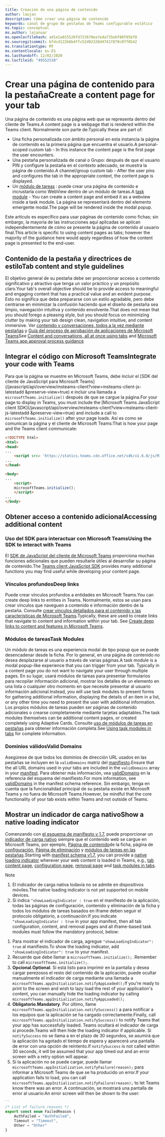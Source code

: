 ```yaml
---
title: Creación de una página de contenido
author: laujan
description: Cómo crear una página de contenido
keywords: canal de grupo de pestañas de Teams configurable estático
ms.topic: conceptual
ms.author: lajanuar
ms.openlocfilehash: ad1e1a015526fd723670ea7eda735ebf88f85bf8
ms.sourcegitcommit: bfdcd122b6b4ffc52d92320d4741f870c07f0542
ms.translationtype: MT
ms.contentlocale: es-ES
ms.lasthandoff: 12/02/2020
ms.locfileid: "49552538"
---
```

# <a name="create-a-content-page-for-your-tab"></a><span data-ttu-id="b20e0-104">Crear una página de contenido para la pestaña</span><span class="sxs-lookup"><span data-stu-id="b20e0-104">Create a content page for your tab</span></span>

<span data-ttu-id="b20e0-105">Una página de contenido es una página web que se representa dentro del cliente de Teams.</span><span class="sxs-lookup"><span data-stu-id="b20e0-105">A content page is a webpage that is rendered within the Teams client.</span></span> <span data-ttu-id="b20e0-106">Normalmente son parte de:</span><span class="sxs-lookup"><span data-stu-id="b20e0-106">Typically these are part of:</span></span>

* <span data-ttu-id="b20e0-107">Una ficha personalizada con ámbito personal en esta instancia la página de contenido es la primera página que encuentra el usuario.</span><span class="sxs-lookup"><span data-stu-id="b20e0-107">A personal-scoped custom tab - In this instance the content page is the first page the user encounters.</span></span>
* <span data-ttu-id="b20e0-108">Una pestaña personalizada de canal o Grupo: después de que el usuario PIN y configure la pestaña en el contexto adecuado, se muestra la página de contenido.</span><span class="sxs-lookup"><span data-stu-id="b20e0-108">A channel/group custom tab - After the user pins and configures the tab in the appropriate context, the content page is displayed.</span></span>
* <span data-ttu-id="b20e0-109">Un [módulo de tareas](~/task-modules-and-cards/what-are-task-modules.md) : puede crear una página de contenido e incrustarla como WebView dentro de un módulo de tareas.</span><span class="sxs-lookup"><span data-stu-id="b20e0-109">A [task module](~/task-modules-and-cards/what-are-task-modules.md) - You can create a content page and embed it as a webview inside a task module.</span></span> <span data-ttu-id="b20e0-110">La página se representará dentro del elemento emergente modal.</span><span class="sxs-lookup"><span data-stu-id="b20e0-110">The page will be rendered inside the modal popup.</span></span>

<span data-ttu-id="b20e0-111">Este artículo es específico para usar páginas de contenido como fichas; sin embargo, la mayoría de las instrucciones aquí aplicadas se aplican independientemente de cómo se presente la página de contenido al usuario final.</span><span class="sxs-lookup"><span data-stu-id="b20e0-111">This article is specific to using content pages as tabs; however the majority of the guidance here would apply regardless of how the content page is presented to the end-user.</span></span>

## <a name="tab-content-and-style-guidelines"></a><span data-ttu-id="b20e0-112">Contenido de la pestaña y directrices de estilo</span><span class="sxs-lookup"><span data-stu-id="b20e0-112">Tab content and style guidelines</span></span>

<span data-ttu-id="b20e0-113">El objetivo general de su pestaña debe ser proporcionar acceso a contenido significativo y atractivo que tenga un valor práctico y un propósito claro.</span><span class="sxs-lookup"><span data-stu-id="b20e0-113">Your tab's overall objective should be to provide access to meaningful and engaging content that has a practical value and an evident purpose.</span></span> <span data-ttu-id="b20e0-114">Esto no significa que deba prepararse con un estilo agradable, pero debe centrarse en minimizar la confusión haciendo que el diseño de pestaña sea limpio, navegación intuitiva y contenido envolvente.</span><span class="sxs-lookup"><span data-stu-id="b20e0-114">That does not mean that you should forego a pleasing style, but you should focus on minimizing clutter by making your tab design clean, navigation intuitive, and content immersive.</span></span> <span data-ttu-id="b20e0-115">Ver [contenido y conversaciones, todos a la vez mediante pestañas](~/tabs/design/tabs.md) y [Guía del proceso de aprobación de aplicaciones de Microsoft Teams](~/concepts/deploy-and-publish/appsource/prepare/frequently-failed-cases.md)</span><span class="sxs-lookup"><span data-stu-id="b20e0-115">See [Content and conversations, all at once using tabs](~/tabs/design/tabs.md) and [Microsoft Teams app approval process guidance](~/concepts/deploy-and-publish/appsource/prepare/frequently-failed-cases.md)</span></span>

## <a name="integrate-your-code-with-teams"></a><span data-ttu-id="b20e0-116">Integrar el código con Microsoft Teams</span><span class="sxs-lookup"><span data-stu-id="b20e0-116">Integrate your code with Teams</span></span>

<span data-ttu-id="b20e0-117">Para que la página se muestre en Microsoft Teams, debe incluir el [SDK del cliente de JavaScript para Microsoft Teams](/javascript/api/overview/msteams-client?view=msteams-client-js-latestadd &preserve-view=true) e incluir una llamada a `microsoftTeams.initialize()` después de que se cargue la página.</span><span class="sxs-lookup"><span data-stu-id="b20e0-117">For your page to display in Teams, you must include the [Microsoft Teams JavaScript client SDK](/javascript/api/overview/msteams-client?view=msteams-client-js-latestadd &preserve-view=true) and include a call to `microsoftTeams.initialize()` after your page loads.</span></span> <span data-ttu-id="b20e0-118">Así es como se comunican la página y el cliente de Microsoft Teams:</span><span class="sxs-lookup"><span data-stu-id="b20e0-118">That is how your page and the Teams client communicate:</span></span>

```html
<!DOCTYPE html>
<html>
<head>
...
    <script src= 'https://statics.teams.cdn.office.net/sdk/v1.6.0/js/MicrosoftTeams.min.js'></script>
...
</head>

<body>
...
    <script>
    microsoftTeams.initialize();
    </script>
...
</body>
```

## <a name="accessing-additional-content"></a><span data-ttu-id="b20e0-119">Obtener acceso a contenido adicional</span><span class="sxs-lookup"><span data-stu-id="b20e0-119">Accessing additional content</span></span>

### <a name="using-the-sdk-to-interact-with-teams"></a><span data-ttu-id="b20e0-120">Uso del SDK para interactuar con Microsoft Teams</span><span class="sxs-lookup"><span data-stu-id="b20e0-120">Using the SDK to interact with Teams</span></span>

<span data-ttu-id="b20e0-121">El [SDK de JavaScript del cliente de Microsoft Teams](~/tabs/how-to/using-teams-client-sdk.md) proporciona muchas funciones adicionales que pueden resultarle útiles al desarrollar su página de contenido.</span><span class="sxs-lookup"><span data-stu-id="b20e0-121">The [Teams client JavaScript SDK](~/tabs/how-to/using-teams-client-sdk.md) provides many additional functions you may find useful while developing your content page.</span></span>

### <a name="deep-links"></a><span data-ttu-id="b20e0-122">Vínculos profundos</span><span class="sxs-lookup"><span data-stu-id="b20e0-122">Deep links</span></span>

<span data-ttu-id="b20e0-123">Puede crear vínculos profundos a entidades en Microsoft Teams.</span><span class="sxs-lookup"><span data-stu-id="b20e0-123">You can create deep links to entities in Teams.</span></span> <span data-ttu-id="b20e0-124">Normalmente, estos se usan para crear vínculos que naveguen a contenido e información dentro de la pestaña. Consulte [crear vínculos detallados para el contenido y las características de Microsoft Teams](~/concepts/build-and-test/deep-links.md).</span><span class="sxs-lookup"><span data-stu-id="b20e0-124">Typically, these are used to create links that navigate to content and information within your tab. See [Create deep links to content and features in Microsoft Teams](~/concepts/build-and-test/deep-links.md).</span></span>

### <a name="task-modules"></a><span data-ttu-id="b20e0-125">Módulos de tareas</span><span class="sxs-lookup"><span data-stu-id="b20e0-125">Task Modules</span></span>

<span data-ttu-id="b20e0-126">Un módulo de tareas es una experiencia modal de tipo popup que se puede desencadenar desde la ficha. Por lo general, en una página de contenido no desea desplazarse al usuario a través de varias páginas.</span><span class="sxs-lookup"><span data-stu-id="b20e0-126">A task module is a modal popup-like experience that you can trigger from your tab. Typically in a content page you do not want to navigate your user through multiple pages.</span></span> <span data-ttu-id="b20e0-127">En su lugar, usará módulos de tareas para presentar formularios para recopilar información adicional, mostrar los detalles de un elemento en una lista o cualquier otro momento en que necesite presentar al usuario información adicional.</span><span class="sxs-lookup"><span data-stu-id="b20e0-127">Instead, you will use task modules to present forms for gathering additional information, displaying the details of an item in a list, or any other time you need to present the user with additional information.</span></span> <span data-ttu-id="b20e0-128">Los propios módulos de tareas pueden ser páginas de contenido adicionales o crearse completamente mediante tarjetas adaptables.</span><span class="sxs-lookup"><span data-stu-id="b20e0-128">The task modules themselves can be additional content pages, or created completely using Adaptive Cards.</span></span> <span data-ttu-id="b20e0-129">Consulte [uso de módulos de tareas en pestañas](~/task-modules-and-cards/task-modules/task-modules-tabs.md) para obtener información completa.</span><span class="sxs-lookup"><span data-stu-id="b20e0-129">See [Using task modules in tabs](~/task-modules-and-cards/task-modules/task-modules-tabs.md) for complete information.</span></span>

### <a name="valid-domains"></a><span data-ttu-id="b20e0-130">Dominios válidos</span><span class="sxs-lookup"><span data-stu-id="b20e0-130">Valid Domains</span></span>

<span data-ttu-id="b20e0-131">Asegúrese de que todos los dominios de dirección URL usados en las pestañas se incluyen en la `validDomains` matriz del [manifiesto](~/concepts/build-and-test/apps-package.md).</span><span class="sxs-lookup"><span data-stu-id="b20e0-131">Ensure that the all URL domains used in your tabs are included in the `validDomains` array in your [manifest](~/concepts/build-and-test/apps-package.md).</span></span> <span data-ttu-id="b20e0-132">Para obtener más información, vea [validDomains](~/resources/schema/manifest-schema.md#validdomains) en la referencia del esquema del manifiesto.</span><span class="sxs-lookup"><span data-stu-id="b20e0-132">For more information, see [validDomains](~/resources/schema/manifest-schema.md#validdomains) in the manifest schema reference.</span></span> <span data-ttu-id="b20e0-133">Sin embargo, tenga en cuenta que la funcionalidad principal de su pestaña existe en Microsoft Teams y no fuera de Microsoft Teams.</span><span class="sxs-lookup"><span data-stu-id="b20e0-133">However, be mindful that the core functionality of your tab exists within Teams and not outside of Teams.</span></span>

## <a name="show-a-native-loading-indicator"></a><span data-ttu-id="b20e0-134">Mostrar un indicador de carga nativo</span><span class="sxs-lookup"><span data-stu-id="b20e0-134">Show a native loading indicator</span></span>

<span data-ttu-id="b20e0-135">Comenzando con [el esquema de manifiesto v 1.7](../../../resources/schema/manifest-schema.md), puede proporcionar un [indicador de carga nativo](../../../resources/schema/manifest-schema.md#showloadingindicator) siempre que el contenido web se cargue en Microsoft Teams, por ejemplo, [Página de contenido](#integrate-your-code-with-teams)de la ficha, página de [configuración](configuration-page.md), [Página de eliminación](removal-page.md) y [módulos de tareas en las pestañas](../../../task-modules-and-cards/task-modules/task-modules-tabs.md).</span><span class="sxs-lookup"><span data-stu-id="b20e0-135">Starting with [manifest schema v1.7](../../../resources/schema/manifest-schema.md), you can provide a [native loading indicator](../../../resources/schema/manifest-schema.md#showloadingindicator) wherever your web content is loaded in Teams, e.g., [tab content page](#integrate-your-code-with-teams), [configuration page](configuration-page.md), [removal page](removal-page.md) and [task modules in tabs](../../../task-modules-and-cards/task-modules/task-modules-tabs.md).</span></span>

> [!NOTE]
> 1. <span data-ttu-id="b20e0-136">El indicador de carga nativa todavía no se admite en dispositivos móviles.</span><span class="sxs-lookup"><span data-stu-id="b20e0-136">The native loading indicator is not yet supported on mobile devices.</span></span>
> 2. <span data-ttu-id="b20e0-137">Si indica  `"showLoadingIndicator : true`  en el manifiesto de la aplicación, todas las páginas de configuración, contenido y eliminación de la ficha y todos los módulos de tareas basados en iframe deben seguir el protocolo obligatorio, a continuación:</span><span class="sxs-lookup"><span data-stu-id="b20e0-137">If you indicate  `"showLoadingIndicator : true`  in your app manifest, then all tab configuration, content, and removal pages and all iframe-based task modules must follow the mandatory protocol, below:</span></span>


1. <span data-ttu-id="b20e0-138">Para mostrar el indicador de carga, agregue `"showLoadingIndicator": true` al manifiesto.</span><span class="sxs-lookup"><span data-stu-id="b20e0-138">To show the loading indicator, add `"showLoadingIndicator": true` to your manifest.</span></span> 
2. <span data-ttu-id="b20e0-139">Recuerde que debe llamar a `microsoftTeams.initialize();` .</span><span class="sxs-lookup"><span data-stu-id="b20e0-139">Remember to call `microsoftTeams.initialize();`.</span></span>
3. <span data-ttu-id="b20e0-140">**Opcional**.</span><span class="sxs-lookup"><span data-stu-id="b20e0-140">**Optional**.</span></span> <span data-ttu-id="b20e0-141">Si está listo para imprimir en la pantalla y desea cargar perezosos el resto del contenido de la aplicación, puede ocultar manualmente el indicador de carga mediante una llamada a `microsoftTeams.appInitialization.notifyAppLoaded();`</span><span class="sxs-lookup"><span data-stu-id="b20e0-141">If you're ready to print to the screen and wish to lazy load the rest of your application's content, you can manually hide the loading indicator by calling `microsoftTeams.appInitialization.notifyAppLoaded();`</span></span>
4. <span data-ttu-id="b20e0-142">**Obligatorio**.</span><span class="sxs-lookup"><span data-stu-id="b20e0-142">**Mandatory**.</span></span> <span data-ttu-id="b20e0-143">Por último, llame `microsoftTeams.appInitialization.notifySuccess()` a para notificar a los equipos que la aplicación se ha cargado correctamente.</span><span class="sxs-lookup"><span data-stu-id="b20e0-143">Finally, call `microsoftTeams.appInitialization.notifySuccess()` to notify Teams that your app has successfully loaded.</span></span> <span data-ttu-id="b20e0-144">Teams ocultará el indicador de carga si procede.</span><span class="sxs-lookup"><span data-stu-id="b20e0-144">Teams will then hide the loading indicator if applicable.</span></span> <span data-ttu-id="b20e0-145">Si  `notifySuccess`  no se llama a en el plazo de 30 segundos, se asumirá que la aplicación ha agotado el tiempo de espera y aparecerá una pantalla de error con una opción de reintento.</span><span class="sxs-lookup"><span data-stu-id="b20e0-145">If  `notifySuccess`  is not called within 30 seconds, it will be assumed that your app timed out and an error screen with a retry option will appear.</span></span>
5. <span data-ttu-id="b20e0-146">Si la aplicación no se puede cargar, puede llamar `microsoftTeams.appInitialization.notifyFailure(reason);` para informar a Microsoft Teams de que se ha producido un error.</span><span class="sxs-lookup"><span data-stu-id="b20e0-146">If your application fails to load, you can call `microsoftTeams.appInitialization.notifyFailure(reason);` to let Teams know there was an error.</span></span> <span data-ttu-id="b20e0-147">A continuación, se mostrará una pantalla de error al usuario:</span><span class="sxs-lookup"><span data-stu-id="b20e0-147">An error screen will then be shown to the user:</span></span>

```typescript
``
/* List of failure reasons */
export const enum FailedReason {
    AuthFailed = "AuthFailed",
    Timeout = "Timeout",
    Other = "Other"
}
```
>
